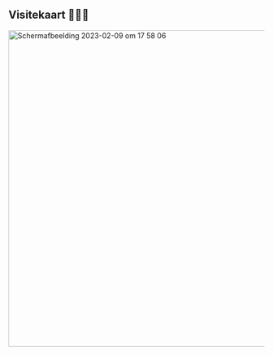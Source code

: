 ## Visitekaart 👩🏽‍💻

<img width="623" alt="Schermafbeelding 2023-02-09 om 17 58 06" src="https://user-images.githubusercontent.com/112856019/217884268-3eded063-121d-460c-a527-a381c8d88766.png">

